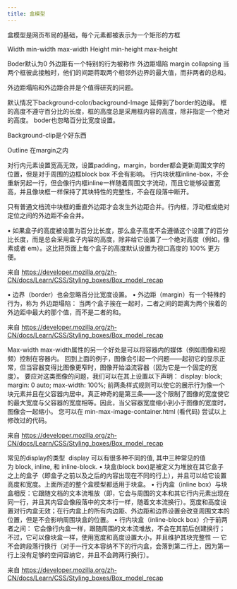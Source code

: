 ```yaml
---
title: 盒模型
---
```

盒模型是网页布局的基础，每个元素都被表示为一个矩形的方框

Width  min-width max-width
Height  min-height max-height

Boder默认为0
外边距有一个特别的行为被称作 外边距塌陷 margin collapsing
当两个框彼此接触时，他们的间距蒋取两个相邻外边界的最大值，而非两者的总和。

外边距塌陷和外边距合并是个值得研究的问题。

默认情况下background-color/background-Image 延伸到了border的边缘。
框的高度不遵守百分比的长度，框的高度总是采用框内容的高度，除非指定一个绝对的高度。
boder也忽略百分比宽度设置。

Background-clip是个好东西

Outline 在margin之内

对行内元素设置宽高无效，设置padding，margin，border都会更新周围文字的位置，但是对于周围的边框block box 不会有影响。
行内块状框inline-box，不会重新另起一行，但会像行内框inline一样随着周围文字流动，而且它能够设置宽高，并且像块框一样保持了其块特性的完整性，不会在段落中断开。

只有普通文档流中块框的垂直外边距才会发生外边距合并。行内框，浮动框或绝对定位之间的外边距不会合并。


• 如果盒子的高度被设置为百分比长度，那么盒子高度不会遵循这个设置了的百分比长度，而是总会采用盒子内容的高度，除非给它设置了一个绝对高度（例如，像素或者 em）。这比把页面上每个盒子的高度默认设置为视口高度的 100% 更方便。

来自 <https://developer.mozilla.org/zh-CN/docs/Learn/CSS/Styling_boxes/Box_model_recap> 

• 边界（border）也会忽略百分比宽度设置。
• 外边距（margin）有一个特殊的行为，称为 外边距塌陷： 当两个盒子挨在一起时，二者之间的距离为两个挨着的外边距中最大的那个值，而不是二者的和。

来自 <https://developer.mozilla.org/zh-CN/docs/Learn/CSS/Styling_boxes/Box_model_recap> 


Max-width
max-width属性的另一个好处是可以将容器内的媒体（例如图像和视频）控制在容器内。 回到上面的例子，图像会引起一个问题——起初它的显示正常，但当容器变得比图像更窄时，图像开始溢流容器（因为它是一个固定的宽度）。 要应对这类图像的问题，我们可以在其上设置以下声明：
display: block;
margin: 0 auto;
max-width: 100%;
前两条样式规则可以使它的展示行为像一个块元素并且在父容器内居中。真正神奇的是第三条——这个限制了图像的宽度使它的最大宽度与父容器的宽度相等。因此，当父容器宽度缩小到小于图像的宽度时，图像会一起缩小。
您可以在 min-max-image-container.html (看代码) 尝试以上修改过的代码。

来自 <https://developer.mozilla.org/zh-CN/docs/Learn/CSS/Styling_boxes/Box_model_recap> 


常见的display的类型
 display 可以有很多种不同的值, 其中三种常见的值为 block, inline, 和 inline-block.
• 块盒(block box)是被定义为堆放在其它盒子之上的盒子（即盒子之前以及之后的内容出现在不同的行上），并且可以给它设置高度和宽度。上面所述的整个盒模型都适用于块盒。
• 行内盒（inline box）与块盒相反：它跟随文档的文本流堆放（即，它会与周围的文本和其它行内元素出现在同一行，并且其内容会像段落中的文本行一样，随着文本流换行）。宽度和高度设置对行内盒无效；在行内盒上的所有内边距、外边距和边界设置会改变周围文本的位置，但是不会影响周围块盒的位置。
• 行内块盒（inline-block box）介于前两者之间： 它会像行内盒一样，跟随周围的文本流堆放，不会在其前后创建换行；不过，它可以像块盒一样，使用宽度和高度设置大小，并且维护其块完整性 — 它不会跨段落行换行（对于一行文本容纳不下的行内盒，会落到第二行上，因为第一行上没有足够的空间容纳它，并且不会跨两行换行）。

来自 <https://developer.mozilla.org/zh-CN/docs/Learn/CSS/Styling_boxes/Box_model_recap> 




